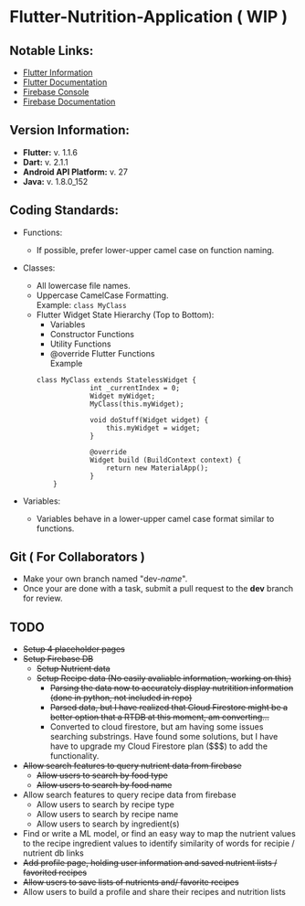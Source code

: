 # Flutter-Nutrition-Application ( WIP )


## Notable Links:
- [Flutter Information](https://flutter.io/docs)
- [Flutter Documentation](https://docs.flutter.io/index.html)
- [Firebase Console](https://console.firebase.google.com/u/0/)
- [Firebase Documentation](https://firebase.google.com/)

## Version Information:
- **Flutter:** v. 1.1.6 
- **Dart:** v. 2.1.1
- **Android API Platform:** v. 27
- **Java:** v. 1.8.0_152 

## Coding Standards:
- Functions:
    - If possible, prefer lower-upper camel case on function naming.

- Classes:
    - All lowercase file names.
    - Uppercase CamelCase Formatting.  
      Example: ```class MyClass```
    - Flutter Widget State Hierarchy (Top to Bottom):
        - Variables
        - Constructor Functions
        - Utility Functions
        - @override Flutter Functions  
       Example 
       ```
       class MyClass extends StatelessWidget {
                    int _currentIndex = 0;  
                    Widget myWidget;    
                    MyClass(this.myWidget);
                    
                    void doStuff(Widget widget) {
                        this.myWidget = widget;
                    }
                    
                    @override
                    Widget build (BuildContext context) {
                        return new MaterialApp();
                    }
           }
       ```

- Variables:
    - Variables behave in a lower-upper camel case format similar to functions.


## Git ( For Collaborators )
- Make your own branch named "dev-*name*".
- Once your are done with a task, submit a pull request to the **dev** branch for review.

## TODO
- ~~Setup 4 placeholder pages~~
- ~~Setup Firebase DB~~
    - ~~Setup Nutrient data~~
    - ~~Setup Recipe data (No easily avaliable information, working on this)~~
        - ~~Parsing the data now to accurately display nutritition information (done in python, not included in repo)~~
        - ~~Parsed data, but I have realized that Cloud Firestore might be a better option that a RTDB at this moment, am converting...~~
        - Converted to cloud firestore, but am having some issues searching substrings. Have found some solutions, but I have have to upgrade my Cloud Firestore plan ($$$) to add the functionality.
- ~~Allow search features to query nutrient data from firebase~~
    - ~~Allow users to search by food type~~
    - ~~Allow users to search by food name~~
- Allow search features to query recipe data from firebase
    - Allow users to search by recipe type
    - Allow users to search by recipe name
    - Allow users to search by ingredient(s)
- Find or write a ML model, or find an easy way to map the nutrient values to the recipe ingredient values to identify similarity of words for recipie / nutrient db links
- ~~Add profile page, holding user information and saved nutrient lists / favorited recipes~~
- ~~Allow users to save lists of nutrients and/ favorite recipes~~
- Allow users to build a profile and share their recipes and nutrition lists
